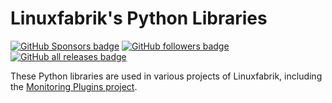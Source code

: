# Linuxfabrik's Python Libraries

[![GitHub Sponsors badge](https://img.shields.io/github/sponsors/linuxfabrik)](https://img.shields.io/github/sponsors/linuxfabrik) [![GitHub followers badge](https://img.shields.io/github/followers/linuxfabrik)](https://img.shields.io/github/followers/linuxfabrik) [![GitHub all releases badge](https://img.shields.io/github/downloads/linuxfabrik/lib/total)](https://img.shields.io/github/downloads/linuxfabrik/lib/total)

These Python libraries are used in various projects of Linuxfabrik, including the [Monitoring Plugins project](https://github.com/Linuxfabrik/monitoring-plugins).

